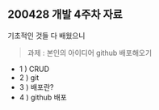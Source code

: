 ## 200428 개발 4주차 자료
기초적인 것들 다 배웠으니
> 과제 : 본인의 아이디어 github 배포해오기

- 1 ) CRUD
- 2 ) git
- 3 ) 배포란?
- 4 ) github 배포

